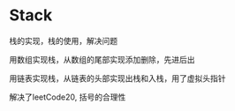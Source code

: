 # Stack
栈的实现，栈的使用，解决问题

用数组实现栈，从数组的尾部实现添加删除，先进后出

用链表实现栈，从链表的头部实现出栈和入栈，用了虚拟头指针

解决了leetCode20, 括号的合理性


